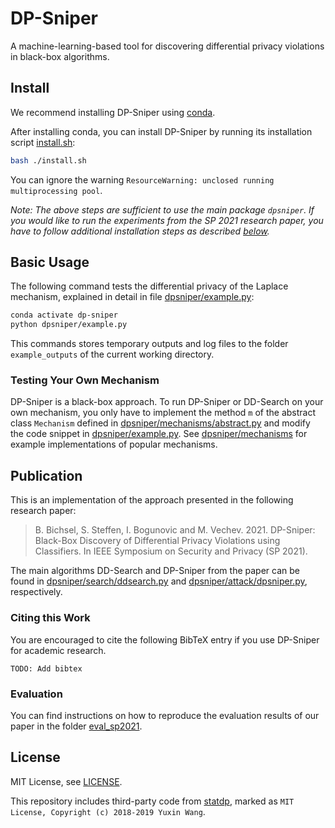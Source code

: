 # DP-Sniper

A machine-learning-based tool for discovering differential privacy violations in black-box algorithms.

## Install

We recommend installing DP-Sniper using
[conda](https://conda.io/projects/conda/en/latest/user-guide/install/index.html).

After installing conda, you can install DP-Sniper by running its installation
script [install.sh](./install.sh):

```bash
bash ./install.sh
```

You can ignore the warning `ResourceWarning: unclosed running multiprocessing
pool`.

_Note: The above steps are sufficient to use the main package `dpsniper`. If you would like to run the experiments from the SP 2021 research paper, you have to follow additional installation steps as described [below](README.md#sp-2021-evaluation)._

## Basic Usage

The following command tests the differential privacy of the Laplace mechanism,
explained in detail in file [dpsniper/example.py](dpsniper/example.py):

```bash
conda activate dp-sniper
python dpsniper/example.py
```

This commands stores temporary outputs and log files to the folder
`example_outputs` of the current working directory.

### Testing Your Own Mechanism

DP-Sniper is a black-box approach. To run DP-Sniper or DD-Search on your own
mechanism, you only have to implement the method `m` of the abstract class
`Mechanism` defined in
[dpsniper/mechanisms/abstract.py](dpsniper/mechanisms/abstract.py) and modify
the code snippet in [dpsniper/example.py](dpsniper/example.py). See
[dpsniper/mechanisms](dpsniper/mechanisms) for example implementations of
popular mechanisms.

## Publication

This is an implementation of the approach presented in the following research paper:

> B. Bichsel, S. Steffen, I. Bogunovic and M. Vechev. 2021.
> DP-Sniper: Black-Box Discovery of Differential Privacy Violations using Classifiers.
> In IEEE Symposium on Security and Privacy (SP 2021).

The main algorithms DD-Search and DP-Sniper from the paper can be found in
[dpsniper/search/ddsearch.py](dpsniper/search/ddsearch.py) and
[dpsniper/attack/dpsniper.py](dpsniper/attack/dpsniper.py), respectively.

### Citing this Work

You are encouraged to cite the following BibTeX entry if you use DP-Sniper for
academic research.

    TODO: Add bibtex

### Evaluation

You can find instructions on how to reproduce the evaluation results of our paper in the folder [eval_sp2021](eval_sp2021/README.md).

## License

MIT License, see [LICENSE](LICENSE).

This repository includes third-party code from
[statdp](https://github.com/cmla-psu/statdp), marked as `MIT License, Copyright
(c) 2018-2019 Yuxin Wang`.
